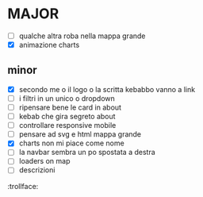 # MAJOR

- [ ] qualche altra roba nella mappa grande
- [x] animazione charts

## minor

- [x] secondo me o il logo o la scritta kebabbo vanno a link
- [ ] i filtri in un unico o dropdown
- [ ] ripensare bene le card in about
- [ ] kebab che gira segreto about
- [ ] controllare responsive mobile
- [ ] pensare ad svg e html mappa grande
- [x] charts non mi piace come nome
- [ ] la navbar sembra un po spostata a destra
- [ ] loaders on map
- [ ] descrizioni

:trollface:
